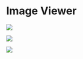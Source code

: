# Image Viewer

![](https://fengyuanchen.github.io/viewerjs/images/thumbnails/tibet-1.jpg)

![](https://fengyuanchen.github.io/viewerjs/images/thumbnails/tibet-2.jpg)

![](https://fengyuanchen.github.io/viewerjs/images/thumbnails/tibet-3.jpg)